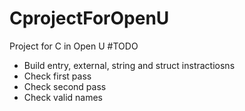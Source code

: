 # CprojectForOpenU
Project for C in Open U
#TODO

* Build entry, external, string and struct instractiosns
* Check first pass 
* Check second pass
* Check valid names
